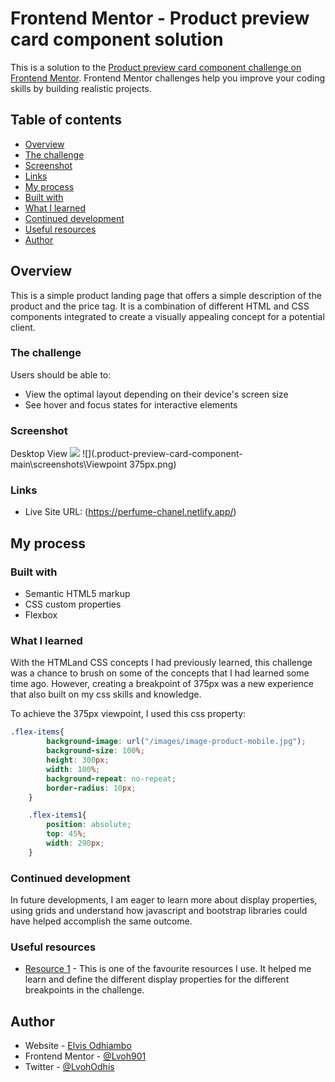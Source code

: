 # Frontend Mentor - Product preview card component solution

This is a solution to the [Product preview card component challenge on Frontend Mentor](https://www.frontendmentor.io/challenges/product-preview-card-component-GO7UmttRfa). Frontend Mentor challenges help you improve your coding skills by building realistic projects. 

## Table of contents

  - [Overview](#overview)
  - [The challenge](#the-challenge)
  - [Screenshot](#screenshot)
  - [Links](#links)
  - [My process](#my-process)
  - [Built with](#built-with)
  - [What I learned](#what-i-learned)
  - [Continued development](#continued-development)
  - [Useful resources](#useful-resources)
  - [Author](#author)

## Overview

This is a simple product landing page that offers a simple description of the product and the price tag. It is a combination of different HTML and CSS components 
integrated to create a visually appealing concept for a potential client.

### The challenge

Users should be able to:

- View the optimal layout depending on their device's screen size
- See hover and focus states for interactive elements

### Screenshot

Desktop View
![](.product-preview-card-component-main\screenshots\desktop.png)
![](.product-preview-card-component-main\screenshots\Viewpoint 375px.png)


### Links

- Live Site URL: (https://perfume-chanel.netlify.app/)

## My process

### Built with

- Semantic HTML5 markup
- CSS custom properties
- Flexbox

### What I learned

With the HTMLand CSS concepts I had previously learned, this challenge was a chance to brush on some of the concepts that I had learned some time ago. However, creating 
a breakpoint of 375px was a new experience that also built on my css skills and knowledge.

To achieve the 375px viewpoint, I used this css property:

```css
.flex-items{
        background-image: url("/images/image-product-mobile.jpg");
        background-size: 100%;
        height: 300px;
        width: 100%;
        background-repeat: no-repeat;
        border-radius: 10px;
    }

    .flex-items1{
        position: absolute;
        top: 45%;
        width: 290px;
    }
```


### Continued development

In future developments, I am eager to learn more about display properties, using grids and understand how javascript and bootstrap libraries could have helped accomplish 
the same outcome.

### Useful resources

- [Resource 1](https://www.w3schools.com/cssref/pr_class_display.asp) - This is one of the favourite resources I use. It helped me learn and define the different display properties for the different breakpoints in the challenge.

## Author

- Website - [Elvis Odhiambo](https://lvohs.netlify.app/index.html)
- Frontend Mentor - [@Lvoh901](https://www.frontendmentor.io/profile/Lvoh901)
- Twitter - [@LvohOdhis](https://twitter.com/LvohOdhis)
